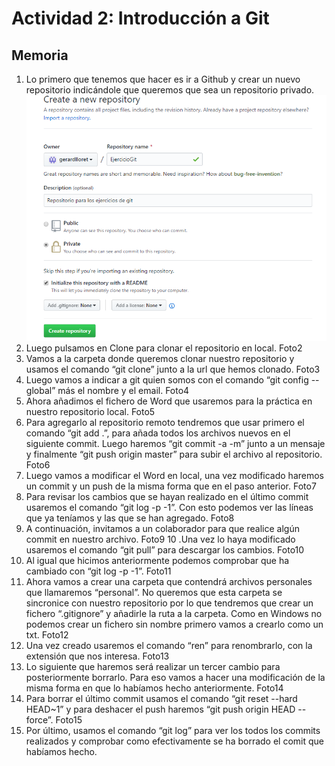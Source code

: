 # Actividad 2: Introducción a Git
## Memoria
1. Lo primero que tenemos que hacer es ir a Github y crear un nuevo repositorio indicándole que queremos que sea un repositorio privado.
![Imagen1](https://raw.githubusercontent.com/gerardlloret/EjercicioGit/master/imagenes/crearRepositorio.PNG)
2. Luego pulsamos en Clone para clonar el repositorio en local.
Foto2
3. Vamos a la carpeta donde queremos clonar nuestro repositorio y usamos el comando “git clone” junto a la url que hemos clonado.
Foto3
4. Luego vamos a indicar a git quien somos con el comando “git config --global” más el nombre y el email.
Foto4
5. Ahora añadimos el fichero de Word que usaremos para la práctica en nuestro repositorio local.
Foto5
6. Para agregarlo al repositorio remoto tendremos que usar primero el comando “git add .”, para añada todos los archivos nuevos en el siguiente commit.
Luego haremos “git commit -a -m” junto a un mensaje y finalmente “git push origin master” para subir el archivo al repositorio.
Foto6
7. Luego vamos a modificar el Word en local, una vez modificado haremos un commit y un push de la misma forma que en el paso anterior.
Foto7
8. Para revisar los cambios que se hayan realizado en el último commit usaremos el comando “git log -p -1”. Con esto podemos ver las líneas que ya teníamos y las que se han agregado.
Foto8
9. A continuación, invitamos a un colaborador para que realice algún commit en nuestro archivo.
Foto9
10 .Una vez lo haya modificado usaremos el comando “git pull” para descargar los cambios.
Foto10
11. Al igual que hicimos anteriormente podemos comprobar que ha cambiado con “git log -p -1”.
Foto11
12. Ahora vamos a crear una carpeta que contendrá archivos personales que llamaremos “personal”.
No queremos que esta carpeta se sincronice con nuestro repositorio por lo que tendremos que crear un fichero “.gitignore” y añadirle la ruta a la carpeta.
Como en Windows no podemos crear un fichero sin nombre primero vamos a crearlo como un txt.
Foto12
13. Una vez creado usaremos el comando “ren” para renombrarlo, con la extensión que nos interesa.
Foto13
14. Lo siguiente que haremos será realizar un tercer cambio para posteriormente borrarlo.
Para eso vamos a hacer una modificación de la misma forma en que lo habíamos hecho anteriormente.
Foto14
15. Para borrar el último commit usamos el comando “git reset --hard HEAD~1” y para deshacer el push haremos “git push origin HEAD --force”.
Foto15
16. Por último, usamos el comando “git log” para ver los todos los commits realizados y comprobar como efectivamente se ha borrado el comit que habíamos hecho.

